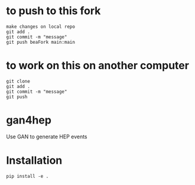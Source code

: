 # to push to this fork
```
make changes on local repo
git add .
git commit -m "message"
git push beaFork main:main
```

# to work on this on another computer
```
git clone
git add .
git commit -m "message"
git push
```

# gan4hep
Use GAN to generate HEP events

# Installation
```
pip install -e . 
```

